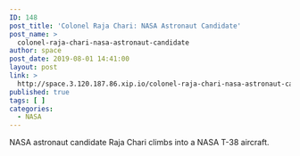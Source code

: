 ```yaml
---
ID: 148
post_title: 'Colonel Raja Chari: NASA Astronaut Candidate'
post_name: >
  colonel-raja-chari-nasa-astronaut-candidate
author: space
post_date: 2019-08-01 14:41:00
layout: post
link: >
  http://space.3.120.187.86.xip.io/colonel-raja-chari-nasa-astronaut-candidate
published: true
tags: [ ]
categories:
  - NASA
---
```

NASA astronaut candidate Raja Chari climbs into a NASA T-38 aircraft. 